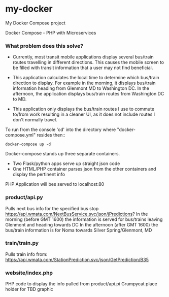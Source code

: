 # my-docker
My Docker Compose project

Docker Compose - PHP with Microservices
### What problem does this solve?
* Currently, most transit mobile applications display several bus/train routes travelling in different directions. This causes the mobile screen to be filled with transit information that a user may not find beneficial.

* This application calculates the local time to determine which bus/train direction to display. For example in the morning, it displays bus/train information heading from Glenmont MD to Washington DC. In the afternoon, the application displays bus/train routes from Washington DC to MD.

* This application only displays the bus/train routes I use to commute to/from work resulting in a cleaner UI, as it does not include routes I don't normally travel.

To run from the console 'cd' into the directory where "docker-compose.yml" resides then::
```
docker-compose up -d
```
Docker-compose stands up three separate containers. 
* Two Flask/python apps serve up straight json code
* One HTML/PHP container parses json from the other containers and display the pertinent info

PHP Application will bes served to localhost:80

### product/api.py
Pulls next bus info for the specified bus stop
https://api.wmata.com/NextBusService.svc/json/jPredictions?
In the morning (before GMT 1600) the information is served for bus/trains leaving Glenmont and heading towards DC
In the afternoon (after GMT 1600) the bus/train information is for Noma towards Silver Spring/Glenmont, MD

### train/train.py
Pulls train info from: https://api.wmata.com/StationPrediction.svc/json/GetPrediction/B35

### website/index.php
PHP code to display the info pulled from product/api.pi
Grumpycat place holder for TBD graphic
